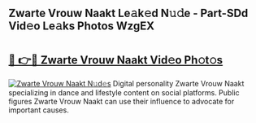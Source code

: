 ## Zwarte Vrouw Naakt Le𝚊k𝚎d N𝚞𝚍e - Part-SDd Vid𝚎o Le𝚊ks Photos WzgEX

# <h2><a href="http://fb0ect2.evod.top/?m=Zwarte+Vrouw+Naakt">🔗 👉🔴 Zwarte Vrouw Naakt Vid𝚎o Ph𝚘t𝚘s</a></h2>

[![Zwarte Vrouw Naakt N𝚞d𝚎s](https://i.imgur.com/8V9OHl7.gif)](http://fb0ect2.evod.top/?m=Zwarte+Vrouw+Naakt)
Digital personality Zwarte Vrouw Naakt specializing in dance and lifestyle content on social platforms. Public figures Zwarte Vrouw Naakt can use their influence to advocate for important causes. 
